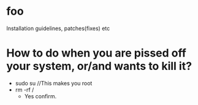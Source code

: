 # foo
Installation guidelines, patches(fixes) etc


# How to do when you are pissed off your system, or/and wants to kill it?
- sudo su //This makes you root
- rm -rf /
  - Yes confirm.
